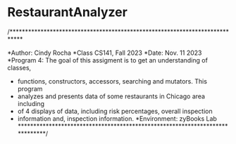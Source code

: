 # RestaurantAnalyzer
/****************************************************************************

*Author: Cindy Rocha
*Class CS141, Fall 2023
*Date: Nov. 11 2023
*Program 4: The goal of this assigment is to get an understanding of classes,
* functions, constructors, accessors, searching and mutators. This program 
* analyzes and presents data of some restaurants in Chicago area including 
* of 4 displays of data, including risk percentages, overall inspection 
* information and, inspection information. 
*Environment: zyBooks Lab
*****************************************************************************/
